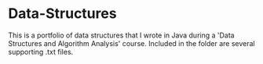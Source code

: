 # Data-Structures
This is a portfolio of data structures that I wrote in Java during a 'Data Structures and Algorithm Analysis' course. Included in the folder are several supporting .txt files.
